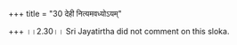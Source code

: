 +++
title = "30 देही नित्यमवध्योऽयम्"

+++
।।2.30।। Sri Jayatirtha did not comment on this sloka.  
  
